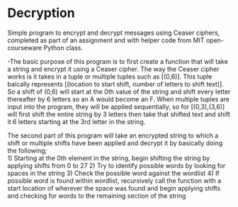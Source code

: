 # Decryption
Simple program to encrypt and decrypt messages using Ceaser ciphers, completed as part of an assignment and with helper code from MIT open-courseware Python class.

-The basic purpose of this program is to first create a function that will take a string and encrypt it using a Ceaser cipher. The way the Ceaser cipher works is it takes in a tuple or multiple tuples such as [(0,6)]. This tuple baically represents [(location to start shift, number of letters to shift text)]. So a shift of (0,6) will start at the 0th value of the string and shift every letter thereafter by 6 letters so an A would become an F.
When multiple tuples are input into the program, they will be applied sequentially, so for [(0,3),(3,6)] will first shift the entire string by 3 letters then take that shifted text and shift it 6 letters starting at the 3rd letter in the string. 

The second part of this program will take an encrypted string to which a shift or multiple shifts have been applied and decrypt it by basically doing the following;  
      1) Starting at the 0th element in the string, begin shifting the string by applying shifts from 0 to 27
      2) Try to identify possible words by looking for spaces in the string
      3) Check the possible word against the wordlist
      4) If possible word is found within wordlist, recursively call the function with a start location of wherever the space was found and begin applying shifts and checking for words to the remaining section of the string
      
      
